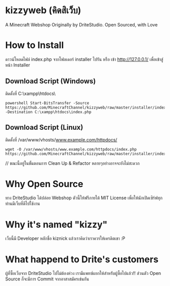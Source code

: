 # kizzyweb (คิดสิเว็บ)
A Minecraft Webshop Originally by DriteStudio. Open Sourced, with Love

# How to Install
ดาวน์โหลดไฟล์ index.php จากโฟลเดอร์ installer ไปรัน หรือ เข้า http://127.0.0.1/ เพื่อเข้าสู่หน้า Installer

## Download Script (Windows)
ติดตั้งที่ C:\xampp\htdocs\
```
powershell Start-BitsTransfer -Source https://github.com/MinecraftChannel/kizzyweb/raw/master/installer/index.php -Destination C:\xampp\htdocs\index.php
```

## Download Script (Linux)
ติดตั้งที่ /var/www/vhosts/www.example.com/httpdocs/
```
wget -O /var/www/vhosts/www.example.com/httpdocs/index.php https://github.com/MinecraftChannel/kizzyweb/raw/master/installer/index.php
```

// ขณะนี้อยู่ในขั้นตอนการ Clean Up & Refactor หลายๆอย่างอาจจะยังไม่สะดวก

# Why Open Source
ทาง DriteStudio ได้ปล่อย Webshop ตัวนี้ให้ฟรีภายใต้ MIT License เพื่อให้นักเปิดเซิร์ฟทุกท่านมีเว็บที่ดีไปใช้งาน

# Why it's named "kizzy"
เว็บนี้มี Developer หลักชื่อ kiznick แล้วเราคิดว่าเราควรให้เครดิตเขา :P

# What happend to Drite's customers
ผู้ที่ซื้อเว็บจาก DriteStudio ไปไม่ต้องห่วง เรามีแพทซ์แยกให้สำหรับผู้ซื้อไปแล้ว!! ส่วนตัว Open Source ก็จะมีการ Commit จากอาสาสมัครเช่นกัน
